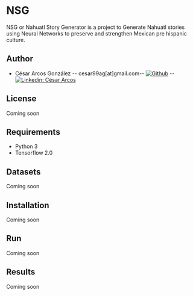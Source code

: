 # NSG
NSG or Nahuatl Story Generator is a project to Generate Nahuatl stories using Neural Networks to preserve and strengthen Mexican pre hispanic culture.
## Author
* César Arcos González -- cesar99ag[at]gmail.com-- [![Github](https://img.shields.io/badge/-racec9999-black?style=flat-square&logo=Github&logoColor=white&link=https://www.github.com/in/Cesar-p-singh/)](https://github.com/racec9999) -- [![Linkedin: César Arcos](https://img.shields.io/badge/-César_Arcos-blue?style=flat-square&logo=Linkedin&logoColor=white&link=https://www.linkedin.com/in/Cesar-p-singh/)](https://www.linkedin.com/in/cesar-arcos/)

## License 
Coming soon
## Requirements
- Python 3 
- Tensorflow 2.0
## Datasets
Coming soon
## Installation
Coming soon
## Run
Coming soon
## Results
Coming soon


